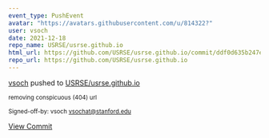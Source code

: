 ```yaml
---
event_type: PushEvent
avatar: "https://avatars.githubusercontent.com/u/814322?"
user: vsoch
date: 2021-12-18
repo_name: USRSE/usrse.github.io
html_url: https://github.com/USRSE/usrse.github.io/commit/ddf0d635b247eeb504b352b9f43fe650d6a07dc1
repo_url: https://github.com/USRSE/usrse.github.io
---
```


<a href='https://github.com/vsoch' target='_blank'>vsoch</a> pushed to <a href='https://github.com/USRSE/usrse.github.io' target='_blank'>USRSE/usrse.github.io</a>

<small>removing conspicuous (404) url

Signed-off-by: vsoch <vsochat@stanford.edu></small>

<a href='https://github.com/USRSE/usrse.github.io/commit/ddf0d635b247eeb504b352b9f43fe650d6a07dc1' target='_blank'>View Commit</a>